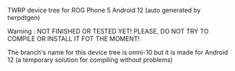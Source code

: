 TWRP device tree for ROG Phone 5 Android 12 (auto generated by twrpdtgen)

Warning : NOT FINISHED OR TESTED YET! PLEASE, DO NOT TRY TO COMPILE OR INSTALL IT FOT THE MOMENT!

The branch's name for this device tree is omni-10 but it is made for Android 12 (a temporary solution for compiling without problems)
